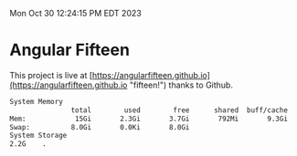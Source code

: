 Mon Oct 30 12:24:15 PM EDT 2023

# Angular Fifteen


This project is live at [https://angularfifteen.github.io](https://angularfifteen.github.io "fifteen!") thanks to Github.

```bash
System Memory
               total        used        free      shared  buff/cache   available
Mem:            15Gi       2.3Gi       3.7Gi       792Mi       9.3Gi        11Gi
Swap:          8.0Gi       0.0Ki       8.0Gi
System Storage
2.2G	.
```
```bash
